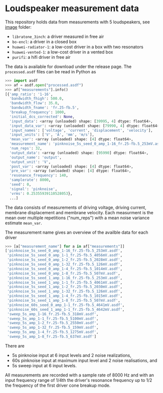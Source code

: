 # Loudspeaker measurement data

This repository holds data from measurements with 5 loudspeakers, see [image](./image) folder:

- `libratone_3inch`: a driver measured in free air
- `bo-encl`: a driver in a closed box
- `huawei-radiator-1`: a low-cost driver in a box with two resonators
- `huawei-vented-1`: a low-cost driver in a vented box
- `purifi`: a hifi driver in free air

The data is available for download under the release page. The `processed.asdf` files can be read in Python as

```python
>>> import asdf
>>> af = asdf.open("processed.asdf")
>>> af["measurements"].info()
[{'amp_ratio': '1-16',
  'bandwidth_fhigh': 500.0,
  'bandwidth_flow': 35.0,
  'bandwidth_fname': 'fr.25-fb.5',
  'breakup_frequency': 1000,
  'initial_dcs_corrected': None,
  'input_data': <array (unloaded) shape: [39995, 4] dtype: float64>,
  'input_data_var': <array (unloaded) shape: [79990, 4] dtype: float64>,
  'input_names': ['voltage', 'current', 'displacement', 'velocity'],
  'input_units': ['V', 'A', 'mm', 'm/s'],
  'mean_var': <array (unloaded) shape: [4] dtype: float64>,
  'measurement_name': 'pinknoise_5s_seed_0_amp_1-16_fr.25-fb.5_253mV.asdf',
  'num_reps': 32,
  'output_data': <array (unloaded) shape: [95990] dtype: float64>,
  'output_name': 'output',
  'output_unit': 'V',
  'post_var': <array (unloaded) shape: [4] dtype: float64>,
  'pre_var': <array (unloaded) shape: [4] dtype: float64>,
  'resonance_frequency': 140,
  'samplerate': 8000,
  'seed': 0,
  'signal': 'pinknoise',
  'vrms': 0.25355939110528053},
  ...]
```

The data consists of measurements of driving voltage, driving current, membrane displacement and membrane velocity. Each measurment is the mean over multiple repetitions ("num_reps") with a mean noise variance estimate `mean_var`.

The measurement name gives an overview of the availble data for each driver

```python
>>> [a["measurement_name"] for a in af["measurements"]]
['pinknoise_5s_seed_0_amp_1-16_fr.25-fb.5_253mV.asdf',
 'pinknoise_5s_seed_0_amp_1-1_fr.25-fb.5_4056mV.asdf',
 'pinknoise_5s_seed_0_amp_1-2_fr.25-fb.5_2028mV.asdf',
 'pinknoise_5s_seed_0_amp_1-32_fr.25-fb.5_126mV.asdf',
 'pinknoise_5s_seed_0_amp_1-4_fr.25-fb.5_1014mV.asdf',
 'pinknoise_5s_seed_0_amp_1-8_fr.25-fb.5_507mV.asdf',
 'pinknoise_5s_seed_1_amp_1-16_fr.25-fb.5_253mV.asdf',
 'pinknoise_5s_seed_1_amp_1-1_fr.25-fb.5_4061mV.asdf',
 'pinknoise_5s_seed_1_amp_1-2_fr.25-fb.5_2030mV.asdf',
 'pinknoise_5s_seed_1_amp_1-32_fr.25-fb.5_126mV.asdf',
 'pinknoise_5s_seed_1_amp_1-4_fr.25-fb.5_1015mV.asdf',
 'pinknoise_5s_seed_1_amp_1-8_fr.25-fb.5_507mV.asdf',
 'pinknoise_60s_seed_0_amp_1-1_fr.25-fb.5_4641mV.asdf',
 'pinknoise_60s_seed_1_amp_1-1_fr.25-fb.5_4642mV.asdf',
 'sweep_5s_amp_1-16_fr.25-fb.5_318mV.asdf',
 'sweep_5s_amp_1-1_fr.25-fb.5_5100mV.asdf',
 'sweep_5s_amp_1-2_fr.25-fb.5_2550mV.asdf',
 'sweep_5s_amp_1-32_fr.25-fb.5_159mV.asdf',
 'sweep_5s_amp_1-4_fr.25-fb.5_1275mV.asdf',
 'sweep_5s_amp_1-8_fr.25-fb.5_637mV.asdf']
```

There are 

- 5s pinknoise input at 6 input levels and 2 noise realizations,
- 60s pinknoise input at maximum input level and 2 noise realisations, and
- 5s sweep input at 6 input levels.

All measurements are recorded with a sample rate of 8000 Hz and with an input frequency range of 1/4th the driver's resonance frequency up to 1/2 the frequency of the first driver cone breakup mode.
